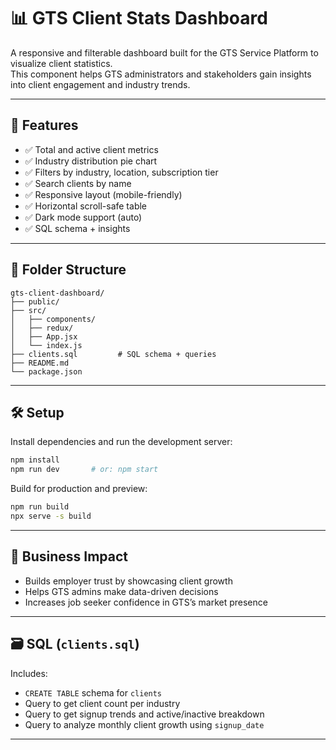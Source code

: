 # 📊 GTS Client Stats Dashboard

A responsive and filterable dashboard built for the GTS Service Platform to visualize client statistics.  
This component helps GTS administrators and stakeholders gain insights into client engagement and industry trends.

---

## 🚀 Features

- ✅ Total and active client metrics  
- ✅ Industry distribution pie chart  
- ✅ Filters by industry, location, subscription tier  
- ✅ Search clients by name  
- ✅ Responsive layout (mobile-friendly)  
- ✅ Horizontal scroll-safe table  
- ✅ Dark mode support (auto)  
- ✅ SQL schema + insights  

---

## 📂 Folder Structure

```
gts-client-dashboard/
├── public/
├── src/
│   ├── components/
│   ├── redux/
│   ├── App.jsx
│   └── index.js
├── clients.sql         # SQL schema + queries
├── README.md
└── package.json
```

---

## 🛠️ Setup

Install dependencies and run the development server:

```bash
npm install
npm run dev       # or: npm start
```

Build for production and preview:

```bash
npm run build
npx serve -s build
```

---

## 🧠 Business Impact

- Builds employer trust by showcasing client growth  
- Helps GTS admins make data-driven decisions  
- Increases job seeker confidence in GTS’s market presence  

---

## 🗃️ SQL (`clients.sql`)

Includes:

- `CREATE TABLE` schema for `clients`  
- Query to get client count per industry  
- Query to get signup trends and active/inactive breakdown 
- Query to analyze monthly client growth using `signup_date`

---